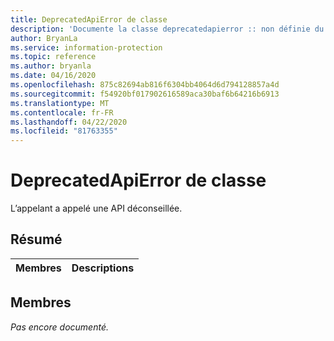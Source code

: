 ```yaml
---
title: DeprecatedApiError de classe
description: 'Documente la classe deprecatedapierror :: non définie du kit de développement logiciel (SDK) Microsoft Information Protection (MIP).'
author: BryanLa
ms.service: information-protection
ms.topic: reference
ms.author: bryanla
ms.date: 04/16/2020
ms.openlocfilehash: 875c82694ab816f6304bb4064d6d794128857a4d
ms.sourcegitcommit: f54920bf017902616589aca30baf6b64216b6913
ms.translationtype: MT
ms.contentlocale: fr-FR
ms.lasthandoff: 04/22/2020
ms.locfileid: "81763355"
---
```

# <a name="class-deprecatedapierror"></a>DeprecatedApiError de classe 
L’appelant a appelé une API déconseillée.
  
## <a name="summary"></a>Résumé
 Membres                        | Descriptions                                
--------------------------------|---------------------------------------------
  
## <a name="members"></a>Membres
_Pas encore documenté._
